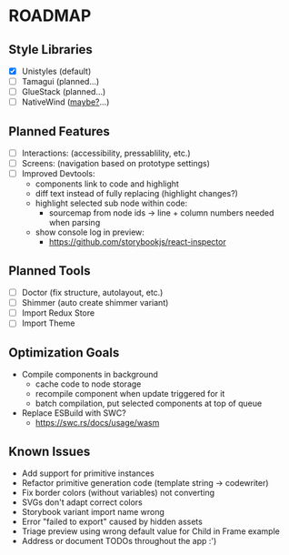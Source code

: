 # ROADMAP

## Style Libraries
- [x] Unistyles (default)
- [ ] Tamagui (planned...)
- [ ] GlueStack (planned...)
- [ ] NativeWind ([maybe?](/)...)

## Planned Features
- [ ] Interactions: (accessibility, pressablility, etc.)
- [ ] Screens: (navigation based on prototype settings)
- [ ] Improved Devtools:
  - components link to code and highlight
  - diff text instead of fully replacing (highlight changes?)
  - highlight selected sub node within code:
    - sourcemap from node ids -> line + column numbers needed when parsing
  - show console log in preview:
    - https://github.com/storybookjs/react-inspector

## Planned Tools
- [ ] Doctor (fix structure, autolayout, etc.)
- [ ] Shimmer (auto create shimmer variant)
- [ ] Import Redux Store
- [ ] Import Theme

## Optimization Goals
- Compile components in background
  - cache code to node storage
  - recompile component when update triggered for it
  - batch compilation, put selected components at top of queue
- Replace ESBuild with SWC?
  - https://swc.rs/docs/usage/wasm

## Known Issues
- Add support for primitive instances
- Refactor primitive generation code (template string -> codewriter)
- Fix border colors (without variables) not converting
- SVGs don't adapt correct colors
- Storybook variant import name wrong
- Error "failed to export" caused by hidden assets
- Triage preview using wrong default value for Child in Frame example
- Address or document TODOs throughout the app :')

